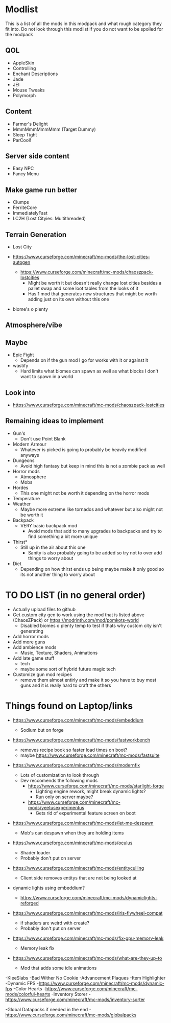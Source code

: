 # Modlist
This is a list of all the mods in this modpack and what rough category they fit into. Do not look through this modlist if you do not want to be spoiled for the modpack

## QOL
- AppleSkin
- Controlling
- Enchant Descriptions
- Jade
- JEI
- Mouse Tweaks
- Polymorph

## Content
- Farmer's Delight
- MmmMmmMmmMmm (Target Dummy)
- Sleep Tight
- ParCool!

## Server side content
- Easy NPC
- Fancy Menu

## Make game run better
- Clumps
- FerriteCore
- ImmediatelyFast
- LC2H (Lost Cityies: Multithreaded)

## Terrain Generation
- Lost City
- https://www.curseforge.com/minecraft/mc-mods/the-lost-cities-autogen
    - https://www.curseforge.com/minecraft/mc-mods/chaoszpack-lostcities
        - Might be worth it but doesn't really change lost cities besides a pallet swap and some loot tables from the looks of it
        - Has 1 mod that generates new structures that might be worth adding just on its own without this one

- biome's o plenty

## Atmosphere/vibe

## Maybe
- Epic Fight
    - Depends on if the gun mod I go for works with it or against it
- wastify
    - Hard limits what biomes can spawn as well as what blocks I don't want to spawn in a world

## Look into
- https://www.curseforge.com/minecraft/mc-mods/chaoszpack-lostcities

## Remaining ideas to implement
- Gun's
    - Don't use Point Blank
- Modern Armour
    - Whatever is picked is going to probably be heavily modified anyways
- Dungeons
    - Avoid high fantasy but keep in mind this is not a zombie pack as well
- Horror mods
    - Atmosphere
    - Mobs
- Hordes
    - This one might not be worth it depending on the horror mods
- Temperature
- Weather
    - Maybe more extreme like tornados and whatever but also might not be worth it
- Backpack
    - VERY basic backpack mod
        - Avoid mods that add to many upgrades to backpacks and try to find something a bit more unique
- Thirst*
    - Still up in the air about this one
        - Sanity is also probably going to be added so try not to over add things to worry about
- Diet
    - Depending on how thirst ends up being maybe make it only good so its not another thing to worry about




# TO DO LIST (in no general order)
- Actually upload files to github 
- Get custom city gen to work using the mod that is listed above (ChaosZPack) or https://modrinth.com/mod/pomkots-world
    - Disabled biomes o plenty temp to test if thats why custom city isn't generating
- Add horror mods
- Add more guns
- Add ambience mods
    - Music, Texture, Shaders, Animations
- Add late game stuff
    - tech
    - maybe some sort of hybrid future magic tech
- Customize gun mod recipes
    - remove them almost entirly and make it so you have to buy most guns and it is really hard to craft the others


# Things found on Laptop/links
- https://www.curseforge.com/minecraft/mc-mods/embeddium
    - Sodium but on forge
- https://www.curseforge.com/minecraft/mc-mods/fastworkbench
    - removes recipe book so faster load times on boot?
    - maybe https://www.curseforge.com/minecraft/mc-mods/fastsuite
- https://www.curseforge.com/minecraft/mc-mods/modernfix
    - Lots of customization to look through
    - Dev reccomends the following mods
        - https://www.curseforge.com/minecraft/mc-mods/starlight-forge
            - Lighting engine rework, might break dynamic lights?
            - Run only on server maybe?
        - https://www.curseforge.com/minecraft/mc-mods/yeetusexperimentus
            - Gets rid of experimental feature screen on boot
- https://www.curseforge.com/minecraft/mc-mods/let-me-despawn
    - Mob's can despawn when they are holding items
- https://www.curseforge.com/minecraft/mc-mods/oculus
    - Shader loader
    - Probably don't put on server
- https://www.curseforge.com/minecraft/mc-mods/entityculling
    - Client side removes entitys that are not being looked at 

- dynamic lights using embeddium?
    - https://www.curseforge.com/minecraft/mc-mods/dynamiclights-reforged

- https://www.curseforge.com/minecraft/mc-mods/iris-flywheel-compat
    - if shaders are weird with create?
    - Probably don't put on server

- https://www.curseforge.com/minecraft/mc-mods/fix-gpu-memory-leak
    - Memory leak fix

- https://www.curseforge.com/minecraft/mc-mods/what-are-they-up-to
    - Mod that adds some idle animations

-KleeSlabs
-Bad Wither No Cookie
-Advancement Plaques
-Item Highlighter
-Dynamic FPS
    -https://www.curseforge.com/minecraft/mc-mods/dynamic-fps
-Color Hearts
    -https://www.curseforge.com/minecraft/mc-mods/colorful-hearts
-Inventory Storer
    -https://www.curseforge.com/minecraft/mc-mods/inventory-sorter

-Global Datapacks if needed in the end
    -https://www.curseforge.com/minecraft/mc-mods/globalpacks